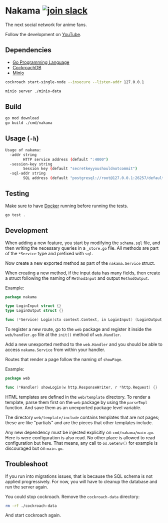 # Nakama [![join slack](https://img.shields.io/badge/slack-join-none.svg?style=social&logo=slack)](https://join.slack.com/t/nakama-social/shared_invite/zt-143j6bzie-spuCdq79xIZJQa4DaPb0uQ)

The next social network for anime fans.

Follow the development on [YouTube](https://www.youtube.com/playlist?list=PLOzDrFftjC09iI8rgmj9JZr4bwImeUpkf).

## Dependencies

- [Go Programming Language](https://go.dev)
- [CockroachDB](https://cockroachlabs.com)
- [Minio](https://min.io)

```bash
cockroach start-single-node --insecure --listen-addr 127.0.0.1
```

```bash
minio server ./minio-data
```

## Build

```bash
go mod download
go build ./cmd/nakama
```

## Usage (`-h`)

```bash
Usage of nakama:
  -addr string
        HTTP service address (default ":4000")
  -session-key string
        Session key (default "secretkeyyoushouldnotcommit")
  -sql-addr string
        SQL address (default "postgresql://root@127.0.0.1:26257/defaultdb?sslmode=disable")
```

## Testing

Make sure to have [Docker](https://www.docker.com/) running before running the tests.

```bash
go test .
```

## Development

When adding a new feature, you start by modifying the `schema.sql` file,
and then writing the necessary queries in a `_store.go` file.
All methods are part of the `*Service` type and prefixed with `sql`.

Now create a new exported method as part of the `nakama.Service` struct.

When creating a new method, if the input data has many fields,
then create a struct following the naming of `MethodInput`
and output `MethodOutput`.

Example:

```go
package nakama

type LoginInput struct {}
type LoginOutput struct {}

func (*Service) Login(ctx context.Context, in LoginInput) (LoginOutput, error) {}
```

To register a new route, go to the `web` package
and register it inside the `web/handler.go` file
at the `init()` method of `web.Handler`.

Add a new unexported method to the `web.Handler` and you should be able to
access `nakama.Service` from within your handler.

Routes that render a page follow the naming of `showPage`.

Example:

```go
package web

func (*Handler) showLogin(w http.ResponseWriter, r *http.Request) {}
```

HTML templates are defined in the `web/template` directory.
To render a template, parse them first on the `web` package by using the
`parseTmpl` function. And save them as an unexported package level variable.

The directory `web/template/include` contains templates that are not pages;
these are like "partials" and are the pieces that other templates include.

Any new dependency must be injected explicitly on `cmd/nakama/main.go`.
Here is were configuration is also read. No other place is allowed to read
configuration but here. That means, any call to `os.Getenv()` for example
is discouraged but on `main.go`.

## Troubleshoot

If you run into migrations issues, that is because the SQL schema
is not applied progressively. For now, you will have to cleanup the database
and run the server again.

You could stop cockroach. Remove the `cockroach-data` directory:

```bash
rm -rf ./cockroach-data
```

And start cockroach again.
